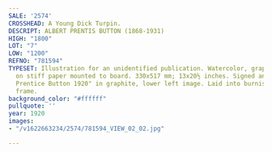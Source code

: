 ```yaml
---
SALE: '2574'
CROSSHEAD: A Young Dick Turpin.
DESCRIPT: ALBERT PRENTIS BUTTON (1868-1931)
HIGH: "1800"
LOT: "7"
LOW: "1200"
REFNO: "781594"
TYPESET: Illustration for an unidentified publication. Watercolor, graphite, and pencil
  on stiff paper mounted to board. 330x517 mm; 13x20½ inches. Signed and dated "Albert
  Prentice Button 1920" in graphite, lower left image. Laid into burnished gold wood
  frame.
background_color: "#ffffff"
pullquote: ''
year: 1920
images:
- "/v1622663234/2574/781594_VIEW_02_02.jpg"

---
```

